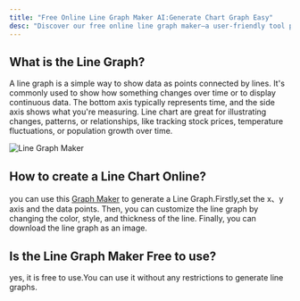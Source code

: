 ```yaml
---
title: "Free Online Line Graph Maker AI:Generate Chart Graph Easy"
desc: "Discover our free online line graph maker—a user-friendly tool perfect for students, educators, and professionals. Easily visualize data trends with customizable graphs,enhance your presentations and reports with professional charts in minutes. Try it now—no sign-up required!"
---
```


## What is the Line Graph?

A line graph is a simple way to show data as points connected by lines. It's commonly used to show how something changes over time or to display continuous data. The bottom axis typically represents time, and the side axis shows what you're measuring. Line chart are great for illustrating changes, patterns, or relationships, like tracking stock prices, temperature fluctuations, or population growth over time.

![Line Graph Maker](/images/Line-Graph-Maker.jpg)

## How to create a Line Chart Online?

you can use this [Graph Maker]() to generate a Line Graph.Firstly,set the x、y axis and the data points. Then, you can customize the line graph by changing the color, style, and thickness of the line. Finally, you can download the line graph as an image.

## Is the Line Graph Maker Free to use?

yes, it is free to use.You can use it without any restrictions to generate line graphs.

